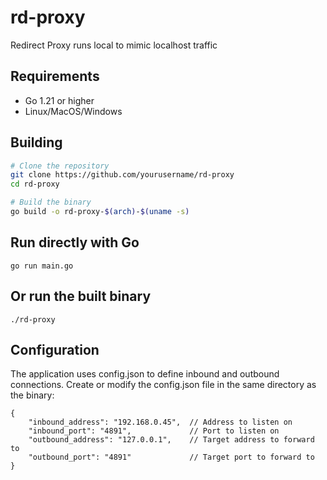 # rd-proxy

Redirect Proxy runs local to mimic localhost traffic

## Requirements
- Go 1.21 or higher
- Linux/MacOS/Windows

## Building
```bash
# Clone the repository
git clone https://github.com/yourusername/rd-proxy
cd rd-proxy

# Build the binary
go build -o rd-proxy-$(arch)-$(uname -s)
```

## Run directly with Go
```
go run main.go
```

## Or run the built binary
```
./rd-proxy
```

## Configuration

The application uses config.json to define inbound and outbound connections. Create or modify the config.json file in the same directory as the binary:

```
{
    "inbound_address": "192.168.0.45",  // Address to listen on
    "inbound_port": "4891",             // Port to listen on
    "outbound_address": "127.0.0.1",    // Target address to forward to
    "outbound_port": "4891"             // Target port to forward to
}
```